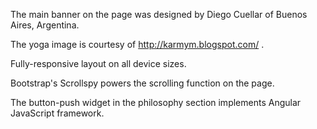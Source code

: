 The main banner on the page was designed by Diego Cuellar of Buenos Aires, Argentina.

The yoga image is courtesy of http://karmym.blogspot.com/ .

Fully-responsive layout on all device sizes.

Bootstrap's Scrollspy powers the scrolling function on the page.

The button-push widget in the philosophy section implements Angular JavaScript framework.
